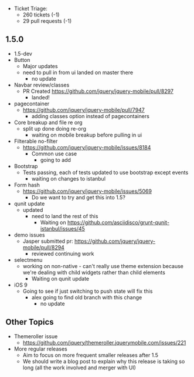 * Ticket Triage:
  * 260 tickets (-1)
  * 29 pull requests (-1)

## 1.5.0
  * 1.5-dev
  * Button
    * Major updates
    * need to pull in from ui landed on master there
      * no update
  * Navbar review/classes
    * PR Created https://github.com/jquery/jquery-mobile/pull/8297
      * landed!
  * pagecontainer
    * https://github.com/jquery/jquery-mobile/pull/7947
      * adding classes option instead of pagecontainers
  * Core breakup and file re org
    * split up done doing re-org
      * waiting on mobile breakup before pulling in ui
  * Filterable no-filter
    * https://github.com/jquery/jquery-mobile/issues/8184
      * Common use case
        * going to add
  * Bootstrap
    * Tests passing, each of tests updated to use bootstrap except events
      * waiting on changes to istanbul
  * Form hash
    * https://github.com/jquery/jquery-mobile/issues/5069
      * Do we want to try and get this into 1.5?
  * qunit update
    * updated
      * need to land the rest of this
        * Waiting on https://github.com/asciidisco/grunt-qunit-istanbul/issues/45
  * demo issues
    * Jasper submitted pr: https://github.com/jquery/jquery-mobile/pull/8294
      * reviewed continuing work
  * selectmenu
    * working on non-native - can't really use theme extension because we're dealing with child widgets rather than child elements
      * Waiting on qunit update
  * iOS 9
    * Going to see if just switching to push state will fix this
      * alex going to find old branch with this change
        * no update

## Other Topics
* Themeroller issue
  * https://github.com/jquery/themeroller.jquerymobile.com/issues/221
* More regular releases
  * Aim to focus on more frequent smaller releases after 1.5
  * We should write a blog post to explain why this release is taking so long (all the work involved and merger with UI)
